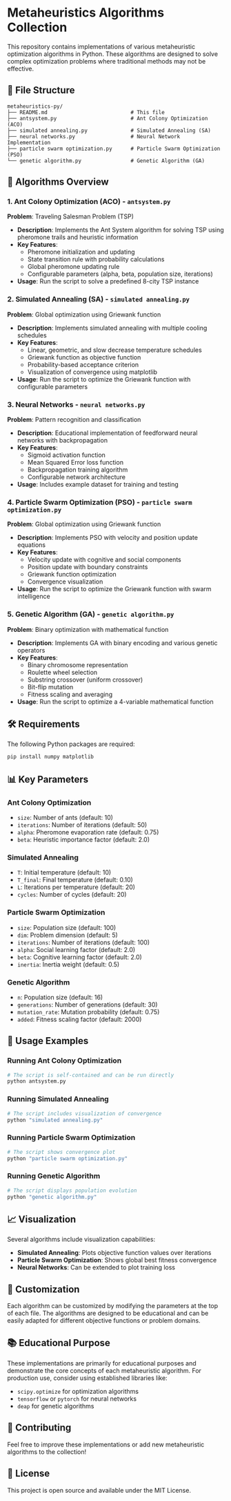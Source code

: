 # Metaheuristics Algorithms Collection

This repository contains implementations of various metaheuristic optimization algorithms in Python. These algorithms are designed to solve complex optimization problems where traditional methods may not be effective.

## 📁 File Structure

```
metaheuristics-py/
├── README.md                           # This file
├── antsystem.py                        # Ant Colony Optimization (ACO)
├── simulated annealing.py              # Simulated Annealing (SA)
├── neural networks.py                  # Neural Network Implementation
├── particle swarm optimization.py      # Particle Swarm Optimization (PSO)
└── genetic algorithm.py                # Genetic Algorithm (GA)
```

## 🚀 Algorithms Overview

### 1. Ant Colony Optimization (ACO) - `antsystem.py`
**Problem**: Traveling Salesman Problem (TSP)
- **Description**: Implements the Ant System algorithm for solving TSP using pheromone trails and heuristic information
- **Key Features**:
  - Pheromone initialization and updating
  - State transition rule with probability calculations
  - Global pheromone updating rule
  - Configurable parameters (alpha, beta, population size, iterations)
- **Usage**: Run the script to solve a predefined 8-city TSP instance

### 2. Simulated Annealing (SA) - `simulated annealing.py`
**Problem**: Global optimization using Griewank function
- **Description**: Implements simulated annealing with multiple cooling schedules
- **Key Features**:
  - Linear, geometric, and slow decrease temperature schedules
  - Griewank function as objective function
  - Probability-based acceptance criterion
  - Visualization of convergence using matplotlib
- **Usage**: Run the script to optimize the Griewank function with configurable parameters

### 3. Neural Networks - `neural networks.py`
**Problem**: Pattern recognition and classification
- **Description**: Educational implementation of feedforward neural networks with backpropagation
- **Key Features**:
  - Sigmoid activation function
  - Mean Squared Error loss function
  - Backpropagation training algorithm
  - Configurable network architecture
- **Usage**: Includes example dataset for training and testing

### 4. Particle Swarm Optimization (PSO) - `particle swarm optimization.py`
**Problem**: Global optimization using Griewank function
- **Description**: Implements PSO with velocity and position update equations
- **Key Features**:
  - Velocity update with cognitive and social components
  - Position update with boundary constraints
  - Griewank function optimization
  - Convergence visualization
- **Usage**: Run the script to optimize the Griewank function with swarm intelligence

### 5. Genetic Algorithm (GA) - `genetic algorithm.py`
**Problem**: Binary optimization with mathematical function
- **Description**: Implements GA with binary encoding and various genetic operators
- **Key Features**:
  - Binary chromosome representation
  - Roulette wheel selection
  - Substring crossover (uniform crossover)
  - Bit-flip mutation
  - Fitness scaling and averaging
- **Usage**: Run the script to optimize a 4-variable mathematical function

## 🛠️ Requirements

The following Python packages are required:
```bash
pip install numpy matplotlib
```

## 📊 Key Parameters

### Ant Colony Optimization
- `size`: Number of ants (default: 10)
- `iterations`: Number of iterations (default: 50)
- `alpha`: Pheromone evaporation rate (default: 0.75)
- `beta`: Heuristic importance factor (default: 2.0)

### Simulated Annealing
- `T`: Initial temperature (default: 10)
- `T_final`: Final temperature (default: 0.10)
- `L`: Iterations per temperature (default: 20)
- `cycles`: Number of cycles (default: 20)

### Particle Swarm Optimization
- `size`: Population size (default: 100)
- `dim`: Problem dimension (default: 5)
- `iterations`: Number of iterations (default: 100)
- `alpha`: Social learning factor (default: 2.0)
- `beta`: Cognitive learning factor (default: 2.0)
- `inertia`: Inertia weight (default: 0.5)

### Genetic Algorithm
- `n`: Population size (default: 16)
- `generations`: Number of generations (default: 30)
- `mutation_rate`: Mutation probability (default: 0.75)
- `added`: Fitness scaling factor (default: 2000)

## 🎯 Usage Examples

### Running Ant Colony Optimization
```python
# The script is self-contained and can be run directly
python antsystem.py
```

### Running Simulated Annealing
```python
# The script includes visualization of convergence
python "simulated annealing.py"
```

### Running Particle Swarm Optimization
```python
# The script shows convergence plot
python "particle swarm optimization.py"
```

### Running Genetic Algorithm
```python
# The script displays population evolution
python "genetic algorithm.py"
```

## 📈 Visualization

Several algorithms include visualization capabilities:
- **Simulated Annealing**: Plots objective function values over iterations
- **Particle Swarm Optimization**: Shows global best fitness convergence
- **Neural Networks**: Can be extended to plot training loss

## 🔧 Customization

Each algorithm can be customized by modifying the parameters at the top of each file. The algorithms are designed to be educational and can be easily adapted for different objective functions or problem domains.

## 📚 Educational Purpose

These implementations are primarily for educational purposes and demonstrate the core concepts of each metaheuristic algorithm. For production use, consider using established libraries like:
- `scipy.optimize` for optimization algorithms
- `tensorflow` or `pytorch` for neural networks
- `deap` for genetic algorithms

## 🤝 Contributing

Feel free to improve these implementations or add new metaheuristic algorithms to the collection!

## 📄 License

This project is open source and available under the MIT License.
